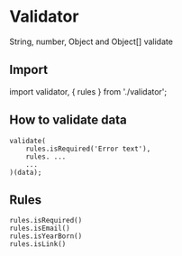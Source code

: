 # Validator

String, number, Object and Object[] validate

## Import

import validator, { rules } from './validator';

## How to validate data

```
validate(
    rules.isRequired('Error text'),
    rules. ...
    ...
)(data);
```

## Rules

```
rules.isRequired()
rules.isEmail()
rules.isYearBorn()
rules.isLink()
```
